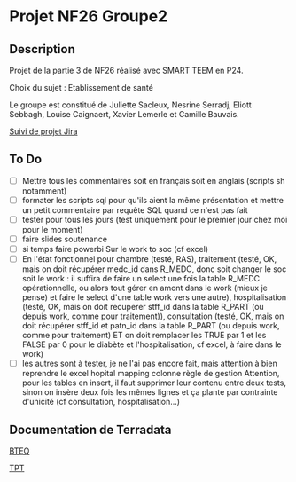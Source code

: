 # Projet NF26 Groupe2

## Description

Projet de la partie 3 de NF26 réalisé avec SMART TEEM en P24.

Choix du sujet : Etablissement de santé

Le groupe est constitué de Juliette Sacleux, Nesrine Serradj, Eliott Sebbagh, Louise Caignaert, Xavier Lemerle et Camille Bauvais.

[Suivi de projet Jira](https://nf26groupe2.atlassian.net/jira/software/projects/SCRUM/boards/1/backlog)

## To Do
- [ ] Mettre tous les commentaires soit en français soit en anglais (scripts sh notamment)
- [ ] formater les scripts sql pour qu'ils aient la même présentation et mettre un petit commentaire par requête SQL quand ce n'est pas fait
- [ ] tester pour tous les jours (test uniquement pour le premier jour chez moi pour le moment)
- [ ] faire slides soutenance
- [ ] si temps faire powerbi
Sur le work to soc (cf excel)
- [ ] En l'état fonctionnel pour chambre (testé, RAS), traitement (testé, OK, mais on doit récupérer medc_id dans R_MEDC, donc soit changer le soc soit le work :  il suffira de faire un select une fois la table R_MEDC opérationnelle, ou alors tout gérer en amont dans le work (mieux je pense) et faire le select d'une table work vers une autre), hospitalisation (testé, OK, mais on doit recuperer stff_id dans la table R_PART (ou depuis work, comme pour traitement)), consultation (testé, OK, mais on doit récupérer stff_id et patn_id dans la table R_PART (ou depuis work, comme pour traitement) ET on doit remplacer les TRUE par 1 et les FALSE par 0 pour le diabète et l'hospitalisation, cf excel, à faire dans le work)
- [ ] les autres sont à tester, je ne l'ai pas encore fait, mais attention à bien reprendre le excel hopital mapping colonne règle de gestion
Attention, pour les tables en insert, il faut supprimer leur contenu entre deux tests, sinon on insère deux fois les mêmes lignes et ça plante par contrainte d'unicité (cf consultation, hospitalisation...)
## Documentation de Terradata

[BTEQ](https://docs.teradata.com/r/Enterprise_IntelliFlex_Lake_VMware/Basic-Teradata-Query-Reference-17.20/Introduction-to-BTEQ/BTEQ-Operation-in-the-Client-Server-Environment/BTEQ-Communication)

[TPT](https://www.google.com/url?sa=t&source=web&rct=j&opi=89978449&url=https://quickstarts.teradata.com/tools-and-utilities/run-bulkloads-efficiently-with-teradata-parallel-transporter.html&ved=2ahUKEwjvodTlssGGAxUgUaQEHQLLDTwQFnoECBIQAQ&usg=AOvVaw1lBRZClWMFdRnEst-f-i4L)
